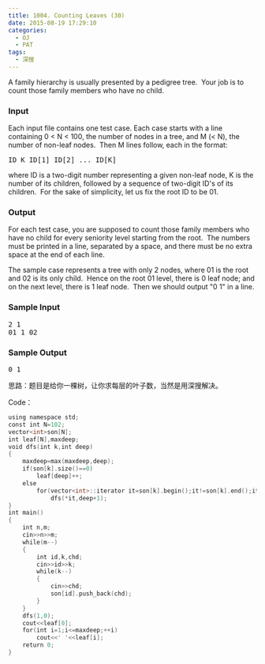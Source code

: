 ```yaml
---
title: 1004. Counting Leaves (30)
date: 2015-08-19 17:29:10
categories:
  - OJ
  - PAT
tags:
  - 深搜
---
```


A family hierarchy is usually presented by a pedigree tree.  Your job is to count those family members who have no child.

<!-- more -->
### Input

Each input file contains one test case. Each case starts with a line containing 0 < N < 100, the number of nodes in a tree, and M (< N), the number of non-leaf nodes.  Then M lines follow, each in the format:

<pre>ID K ID[1] ID[2] ... ID[K]</pre>

where ID is a two-digit number representing a given non-leaf node, K is the number of its children, followed by a sequence of two-digit ID's of its children.  For the sake of simplicity, let us fix the root ID to be 01.

### Output

For each test case, you are supposed to count those family members who have no child for every seniority level starting from the root.  The numbers must be printed in a line, separated by a space, and there must be no extra space at the end of each line.

The sample case represents a tree with only 2 nodes, where 01 is the root and 02 is its only child.  Hence on the root 01 level, there is 0 leaf node; and on the next level, there is 1 leaf node.  Then we should output "0 1" in a line.

### Sample Input

<pre>2 1
01 1 02</pre>

### Sample Output

<pre>0 1</pre>

思路：题目是给你一棵树，让你求每层的叶子数，当然是用深搜解决。

Code：

``` cpp
using namespace std;
const int N=102;
vector<int>son[N];
int leaf[N],maxdeep;
void dfs(int k,int deep)
{
    maxdeep=max(maxdeep,deep);
    if(son[k].size()==0)
        leaf[deep]++;
    else
        for(vector<int>::iterator it=son[k].begin();it!=son[k].end();it++)
            dfs(*it,deep+1);
}
int main()
{
    int n,m;
    cin>>n>>m;
    while(m--)
    {
        int id,k,chd;
        cin>>id>>k;
        while(k--)
        {
            cin>>chd;
            son[id].push_back(chd);
        }
    }
    dfs(1,0);
    cout<<leaf[0];
    for(int i=1;i<=maxdeep;++i)
        cout<<' '<<leaf[i];
    return 0;
}
```
